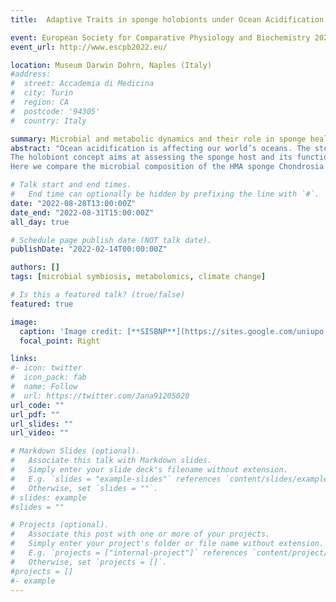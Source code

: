 ```yaml
---
title:  Adaptive Traits in sponge holobionts under Ocean Acidification (Conference Talk)

event: European Society for Comparative Physiology and Biochemistry 2022
event_url: http://www.escpb2022.eu/

location: Museum Darwin Dohrn, Naples (Italy)
#address:
#  street: Accademia di Medicina
#  city: Turin
#  region: CA
#  postcode: '94305'
#  country: Italy

summary: Microbial and metabolic dynamics and their role in sponge health and ability to acclimatize to environmental stressors such as ocean acidification.
abstract: "Ocean acidification is affecting our world’s oceans. The steadily increasing absorption of anthropogenic CO2 into the ocean is predicted to decrease seawater pH by 0.5 by year 2100. The impact on marine biochemistry is profound, resulting in a net loss of biodiversity. Benthic organisms must develop adaptive strategies to cope with this stressor. Marine sponges are often forecasted as winner taxa, which will not suffer serious decline in response to increased acidification. Yet, we lack a mechanistic understanding of how these taxa tolerate high acidity and this may not be general to all species. 
The holobiont concept aims at assessing the sponge host and its functional associated symbiotic microbiome as a metaorganismal unit, when evaluating health, adaptive traits and resilience to environmental challenges. Sponges can therefore be categorized into high and low microbial abundance (HMA, LMA) species, depending on microbial densities in their mesohyl matrix. The HMA status implies more stable and diverse microbial communities, a denser mesohyl and more complex aquiferous systems composed of narrower and longer water channels. LMA sponges rely on simpler aquiferous circuits, which move larger quantities of water, to supply their nutritional needs based on particulate organic matter. The increased water turn-over exposes LMA species to more external stressors, such as changes in seawater chemistry. This may imply divergent strategies to maintain homeostasis and fitness under changing conditions in both sponge groups. 
Here we compare the microbial composition of the HMA sponge Chondrosia reniformis and the LMA sponge Spirastrella cunctatrix collected from a natural CO2 vent area with lowered pH (≈ 7,6), and from a control site with normal pH values (≈ 8,1) off Ischia  island (Italy). Untargeted metabolomics further reveal the consequences in acclimatizing to ocean acidification for metabolite production."

# Talk start and end times.
#   End time can optionally be hidden by prefixing the line with `#`.
date: "2022-08-28T13:00:00Z"
date_end: "2022-08-31T15:00:00Z"
all_day: true

# Schedule page publish date (NOT talk date).
publishDate: "2022-02-14T00:00:00Z"

authors: []
tags: [microbial symbiosis, metabolomics, climate change]

# Is this a featured talk? (true/false)
featured: true

image:
  caption: 'Image credit: [**SISBNP**](https://sites.google.com/uniupo.it/sinoitalian2018/photo-gallery)'
  focal_point: Right

links:
#- icon: twitter
#  icon_pack: fab
#  name: Follow
#  url: https://twitter.com/Jana91205020
url_code: ""
url_pdf: ""
url_slides: ""
url_video: ""

# Markdown Slides (optional).
#   Associate this talk with Markdown slides.
#   Simply enter your slide deck's filename without extension.
#   E.g. `slides = "example-slides"` references `content/slides/example-slides.md`.
#   Otherwise, set `slides = ""`.
# slides: example
#slides = ""

# Projects (optional).
#   Associate this post with one or more of your projects.
#   Simply enter your project's folder or file name without extension.
#   E.g. `projects = ["internal-project"]` references `content/project/deep-learning/index.md`.
#   Otherwise, set `projects = []`.
#projects = []
#- example
---
```

